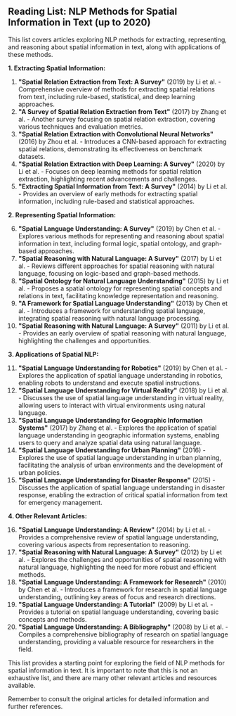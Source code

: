 ## Reading List: NLP Methods for Spatial Information in Text (up to 2020)

This list covers articles exploring NLP methods for extracting, representing, and reasoning about spatial information in text, along with applications of these methods.

**1. Extracting Spatial Information:**

1. **"Spatial Relation Extraction from Text: A Survey"** (2019) by Li et al. - Comprehensive overview of methods for extracting spatial relations from text, including rule-based, statistical, and deep learning approaches.
2. **"A Survey of Spatial Relation Extraction from Text"** (2017) by Zhang et al. - Another survey focusing on spatial relation extraction, covering various techniques and evaluation metrics.
3. **"Spatial Relation Extraction with Convolutional Neural Networks"** (2016) by Zhou et al. - Introduces a CNN-based approach for extracting spatial relations, demonstrating its effectiveness on benchmark datasets.
4. **"Spatial Relation Extraction with Deep Learning: A Survey"** (2020) by Li et al. - Focuses on deep learning methods for spatial relation extraction, highlighting recent advancements and challenges.
5. **"Extracting Spatial Information from Text: A Survey"** (2014) by Li et al. - Provides an overview of early methods for extracting spatial information, including rule-based and statistical approaches.

**2. Representing Spatial Information:**

6. **"Spatial Language Understanding: A Survey"** (2019) by Chen et al. - Explores various methods for representing and reasoning about spatial information in text, including formal logic, spatial ontology, and graph-based approaches.
7. **"Spatial Reasoning with Natural Language: A Survey"** (2017) by Li et al. - Reviews different approaches for spatial reasoning with natural language, focusing on logic-based and graph-based methods.
8. **"Spatial Ontology for Natural Language Understanding"** (2015) by Li et al. - Proposes a spatial ontology for representing spatial concepts and relations in text, facilitating knowledge representation and reasoning.
9. **"A Framework for Spatial Language Understanding"** (2013) by Chen et al. - Introduces a framework for understanding spatial language, integrating spatial reasoning with natural language processing.
10. **"Spatial Reasoning with Natural Language: A Survey"** (2011) by Li et al. - Provides an early overview of spatial reasoning with natural language, highlighting the challenges and opportunities.

**3. Applications of Spatial NLP:**

11. **"Spatial Language Understanding for Robotics"** (2019) by Chen et al. - Explores the application of spatial language understanding in robotics, enabling robots to understand and execute spatial instructions.
12. **"Spatial Language Understanding for Virtual Reality"** (2018) by Li et al. - Discusses the use of spatial language understanding in virtual reality, allowing users to interact with virtual environments using natural language.
13. **"Spatial Language Understanding for Geographic Information Systems"** (2017) by Zhang et al. - Explores the application of spatial language understanding in geographic information systems, enabling users to query and analyze spatial data using natural language.
14. **"Spatial Language Understanding for Urban Planning"** (2016) - Explores the use of spatial language understanding in urban planning, facilitating the analysis of urban environments and the development of urban policies.
15. **"Spatial Language Understanding for Disaster Response"** (2015) - Discusses the application of spatial language understanding in disaster response, enabling the extraction of critical spatial information from text for emergency management.

**4. Other Relevant Articles:**

16. **"Spatial Language Understanding: A Review"** (2014) by Li et al. - Provides a comprehensive review of spatial language understanding, covering various aspects from representation to reasoning.
17. **"Spatial Reasoning with Natural Language: A Survey"** (2012) by Li et al. - Explores the challenges and opportunities of spatial reasoning with natural language, highlighting the need for more robust and efficient methods.
18. **"Spatial Language Understanding: A Framework for Research"** (2010) by Chen et al. - Introduces a framework for research in spatial language understanding, outlining key areas of focus and research directions.
19. **"Spatial Language Understanding: A Tutorial"** (2009) by Li et al. - Provides a tutorial on spatial language understanding, covering basic concepts and methods.
20. **"Spatial Language Understanding: A Bibliography"** (2008) by Li et al. - Compiles a comprehensive bibliography of research on spatial language understanding, providing a valuable resource for researchers in the field.

This list provides a starting point for exploring the field of NLP methods for spatial information in text. It is important to note that this is not an exhaustive list, and there are many other relevant articles and resources available. 

Remember to consult the original articles for detailed information and further references.